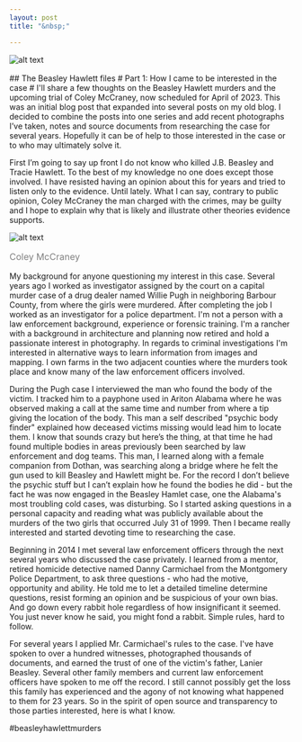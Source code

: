```yaml
---
layout: post
title: "&nbsp;"

---
```

![alt text](https://jonkalev.s3.us-west-2.amazonaws.com/20230209-mccraney-diptych.jpg)
<p style="color: grey; font-size: 16px;"></p>
## The Beasley Hawlett files 
# Part 1: How I came to be interested in the case #
I'll share a few thoughts on the Beasley Hawlett murders and the upcoming trial of Coley McCraney, now scheduled for April of 2023. This was an initial blog post that expanded into several posts on my old blog. I decided to combine the posts into one series and add recent photographs I’ve taken, notes and source documents from researching the case for several years. Hopefully it can be of help to those interested in the case or to who may ultimately solve it.

First I’m going to say up front I do not know who killed J.B. Beasley and Tracie Hawlett. To the best of my knowledge no one does except those involved. I have resisted having an opinion about this for years and tried to listen only to the evidence. Until lately.
What I can say, contrary to public opinion, Coley McCraney the man charged with the crimes,  may be guilty and I hope to explain why that is likely and illustrate other theories evidence supports.

![alt text](https://jonkalev.s3.us-west-2.amazonaws.com/coley-2.jpg)
<p style="color: grey; font-size: 16px;">Coley McCraney</p>


My background for anyone questioning my interest in this case. Several years ago I worked as investigator assigned by the court on a capital murder case of a drug dealer named Willie Pugh in neighboring Barbour County, from where the girls were murdered. After completing the job I worked as an investigator for a police department. 
I'm not a person with a law enforcement background, experience or forensic training. I'm a rancher with a background in architecture and planning now retired and hold a passionate interest in photography. In regards to criminal investigations I'm interested in alternative ways to learn information from images and mapping. I own farms in the two adjacent counties where the murders took place and know many of the law enforcement officers involved.

During the Pugh case I interviewed the man who found the body of the victim. I tracked him to a payphone used in Ariton Alabama where he was observed making a call at the same time and number from where a tip giving the location of the body. This man a self described "psychic body finder" explained how deceased victims missing would lead him to locate them. I know that sounds crazy but here’s the thing, at that time he had found multiple bodies in areas previously been searched by law enforcement and dog teams. 
This man, I learned along with a female companion from Dothan, was searching along a bridge where he felt the gun used to kill Beasley and Hawlett might be. 
For the record I don’t believe the psychic stuff but I can’t explain how he found the bodies he did - but the fact he was now engaged in the Beasley Hamlet case, one the Alabama's most troubling cold cases, was disturbing. 
So I started asking questions in a personal capacity and reading what was publicly available about the murders of the two girls that occurred July 31 of 1999. Then I became really interested and started devoting time to researching the case.

Beginning in 2014 I met several law enforcement officers through the next several years who discussed the case privately. I learned from a mentor, retired homicide detective named Danny Carmichael from the Montgomery Police Department, to ask three questions - who had the motive, opportunity and ability. He told me to let a detailed timeline determine questions, resist forming an opinion and be suspicious of your own bias. And go down every rabbit hole regardless of how insignificant it seemed. You just never know he said, you might fond a rabbit.
Simple rules, hard to follow.

For several years I applied Mr. Carmichael's rules to the case. 
I've have spoken to over a hundred witnesses, photographed thousands of documents, and earned the trust of one of the victim's father, Lanier Beasley. Several other family members and current law enforcement officers have spoken to me off the record. 
I still cannot possibly get the loss this family has experienced and the agony of not knowing what happened to them for 23 years. So in the spirit of open source and transparency to those parties interested, here is what I know.

#beasleyhawlettmurders 
